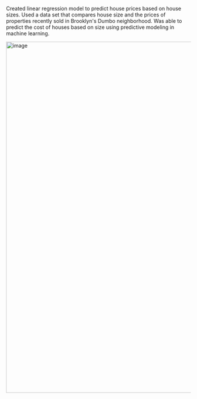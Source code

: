Created  linear regression model to predict house prices based on house sizes. Used a data set that compares house size and the prices of properties recently sold in Brooklyn's Dumbo neighborhood. Was able to predict the cost of houses based on size using predictive modeling in machine learning. 

<img width="1314" height="956" alt="image" src="https://github.com/user-attachments/assets/7235673c-610c-46f9-8ce1-0e10951135d1" />
